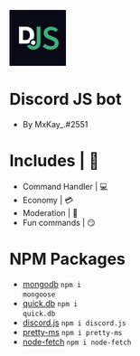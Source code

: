   <img src="./images/discordjs.png" alt="discord-logo" width="100px" height="99px"></img>
  # Discord JS bot
  - By MxKay_.#2551

# Includes | 📜
- Command Handler | 💻
- Economy | 💳
- Moderation | 🔨
- Fun commands | 😏

# NPM Packages
- [mongodb](https://mongodb.com) <code>npm i mongoose</code>
- [quick.db](https://quickdb.js.org/) <code>npm i quick.db</code>
- [discord.js](https://discordjs.guide/#before-you-begin) <code>npm i discord.js</code>
- [pretty-ms](https://www.npmjs.com/package/pretty-ms) <code>npm i pretty-ms</code>
- [node-fetch](https://www.npmjs.com/package/node-fetch) <code>npm i node-fetch</code>
